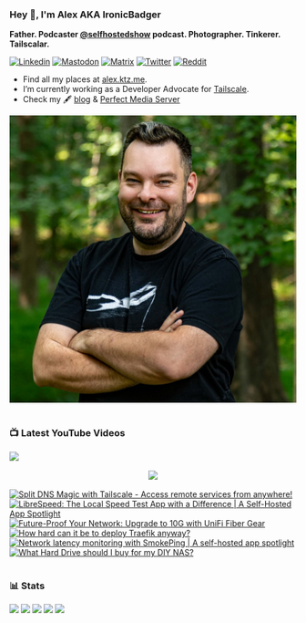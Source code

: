 ### Hey 👋, I'm Alex AKA IronicBadger

**Father. Podcaster [@selfhostedshow](https://selfhosted.show/) podcast. Photographer. Tinkerer. Tailscalar.**

[![Linkedin](https://img.shields.io/badge/LinkedIn-0077B5?style=for-the-badge&logo=linkedin&logoColor=white)](https://www.linkedin.com/in/alex-kretzschmar)
[![Mastodon](https://img.shields.io/badge/-MASTODON-%232B90D9?style=for-the-badge&logo=mastodon&logoColor=white)](https://techhub.social/@ironicbadger)
[![Matrix](https://img.shields.io/badge/matrix-000000?style=for-the-badge&logo=Matrix&logoColor=white)](https://matrix.to/#/#self-hosted:matrix.org)
[![Twitter](https://img.shields.io/badge/Twitter-1DA1F2?style=for-the-badge&logo=twitter&logoColor=white)](https://twitter.com/IronicBadger)
[![Reddit](https://img.shields.io/badge/Reddit-FF4500?style=for-the-badge&logo=reddit&logoColor=white)](https://www.reddit.com/user/Ironicbadger)

- Find all my places at [alex.ktz.me](https://alex.ktz.me).
- I’m currently working as a Developer Advocate for [Tailscale](https://tailscale.com/).
- Check my 🖋 [blog](http://blog.ktz.me/) & [Perfect Media Server](https://perfectmediaserver.com/)

![alex](alex.jpeg)

#

### 📺  Latest YouTube Videos
[<img src="https://custom-icon-badges.demolab.com/badge/-Subscribe%20For%20More-red?style=for-the-badge&logo=video&logoColor=white"/>](https://www.youtube.com/c/ktzsystems?sub_confirmation=1)

 <p align="center">
 <img src="https://user-images.githubusercontent.com/45159366/231567398-e4420e3d-2b98-4769-9243-b6d14aa2c1ef.png">
</p>

<!-- BEGIN YOUTUBE-CARDS -->
[![Split DNS Magic with Tailscale - Access remote services from anywhere!](https://ytcards.demolab.com/?id=Uzcs97XcxiE&title=Split+DNS+Magic+with+Tailscale+-+Access+remote+services+from+anywhere%21&lang=en&timestamp=1683568420&background_color=%230d1117&title_color=%23ffffff&stats_color=%23dedede&max_title_lines=1&width=250&border_radius=5 "Split DNS Magic with Tailscale - Access remote services from anywhere!")](https://www.youtube.com/watch?v=Uzcs97XcxiE)
[![LibreSpeed: The Local Speed Test App with a Difference | A Self-Hosted App Spotlight](https://ytcards.demolab.com/?id=zyBT_nOnsKA&title=LibreSpeed%3A+The+Local+Speed+Test+App+with+a+Difference+%7C+A+Self-Hosted+App+Spotlight&lang=en&timestamp=1682651975&background_color=%230d1117&title_color=%23ffffff&stats_color=%23dedede&max_title_lines=1&width=250&border_radius=5 "LibreSpeed: The Local Speed Test App with a Difference | A Self-Hosted App Spotlight")](https://www.youtube.com/watch?v=zyBT_nOnsKA)
[![Future-Proof Your Network: Upgrade to 10G with UniFi Fiber Gear](https://ytcards.demolab.com/?id=nlB73DqNFxY&title=Future-Proof+Your+Network%3A+Upgrade+to+10G+with+UniFi+Fiber+Gear&lang=en&timestamp=1681315916&background_color=%230d1117&title_color=%23ffffff&stats_color=%23dedede&max_title_lines=1&width=250&border_radius=5 "Future-Proof Your Network: Upgrade to 10G with UniFi Fiber Gear")](https://www.youtube.com/watch?v=nlB73DqNFxY)
[![How hard can it be to deploy Traefik anyway?](https://ytcards.demolab.com/?id=oqfCe7F8P_Q&title=How+hard+can+it+be+to+deploy+Traefik+anyway%3F&lang=en&timestamp=1680451664&background_color=%230d1117&title_color=%23ffffff&stats_color=%23dedede&max_title_lines=1&width=250&border_radius=5 "How hard can it be to deploy Traefik anyway?")](https://www.youtube.com/watch?v=oqfCe7F8P_Q)
[![Network latency monitoring with SmokePing | A self-hosted app spotlight](https://ytcards.demolab.com/?id=IDl_oVe_WwU&title=Network+latency+monitoring+with+SmokePing+%7C+A+self-hosted+app+spotlight&lang=en&timestamp=1680260362&background_color=%230d1117&title_color=%23ffffff&stats_color=%23dedede&max_title_lines=1&width=250&border_radius=5 "Network latency monitoring with SmokePing | A self-hosted app spotlight")](https://www.youtube.com/watch?v=IDl_oVe_WwU)
[![What Hard Drive should I buy for my DIY NAS?](https://ytcards.demolab.com/?id=09PTfJWF7T8&title=What+Hard+Drive+should+I+buy+for+my+DIY+NAS%3F&lang=en&timestamp=1679657526&background_color=%230d1117&title_color=%23ffffff&stats_color=%23dedede&max_title_lines=1&width=250&border_radius=5 "What Hard Drive should I buy for my DIY NAS?")](https://www.youtube.com/watch?v=09PTfJWF7T8)
<!-- END YOUTUBE-CARDS -->
#

### 📊 Stats
![](https://github-profile-summary-cards.vercel.app/api/cards/profile-details?username=IronicBadger&theme=radical)
![](https://github-profile-summary-cards.vercel.app/api/cards/repos-per-language?username=IronicBadger&theme=radical)
![](https://github-profile-summary-cards.vercel.app/api/cards/most-commit-language?username=IronicBadger&theme=radical)
![](https://github-profile-summary-cards.vercel.app/api/cards/stats?username=IronicBadger&theme=radical)
![](https://github-profile-summary-cards.vercel.app/api/cards/productive-time?username=IronicBadger&theme=radical)

<!-- - 🔭 I’m currently working on ...
- 🌱 I’m currently learning ...
- 👯 I’m looking to collaborate on ...
- 🤔 I’m looking for help with ...
- 💬 Ask me about ... -->